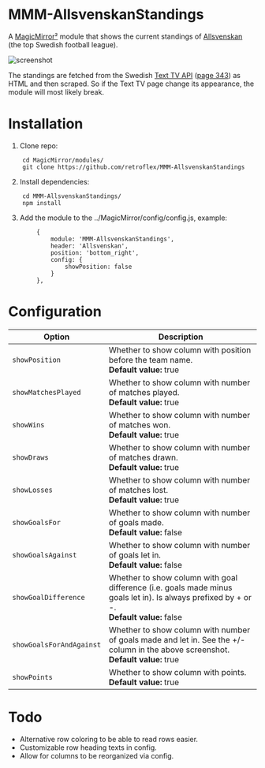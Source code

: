 # MMM-AllsvenskanStandings
A [MagicMirror²](https://github.com/MichMich/MagicMirror) module that shows the current standings of [Allsvenskan](https://www.allsvenskan.se) (the top Swedish football league).

![screenshot](https://user-images.githubusercontent.com/25268023/56037480-aaafba00-5d2f-11e9-9de5-576fcfc90877.png)

The standings are fetched from the Swedish [Text TV API](https://texttv.nu/blogg/texttv-api) ([page 343](https://www.svt.se/svttext/web/pages/343.html)) as HTML and then scraped. So if the Text TV page change its appearance, the module will most likely break.

# Installation
1. Clone repo:
```
	cd MagicMirror/modules/
	git clone https://github.com/retroflex/MMM-AllsvenskanStandings
```
2. Install dependencies:
```
	cd MMM-AllsvenskanStandings/
	npm install
```
3. Add the module to the ../MagicMirror/config/config.js, example:
```
		{
			module: 'MMM-AllsvenskanStandings',
			header: 'Allsvenskan',
			position: 'bottom_right',
			config: {
				showPosition: false
			}
		},
```
# Configuration
| Option                   | Description
| -------------------------| -----------
| `showPosition`           | Whether to show column with position before the team name.<br />**Default value:** true
| `showMatchesPlayed`      | Whether to show column with number of matches played.<br />**Default value:** true
| `showWins`               | Whether to show column with number of matches won.<br />**Default value:** true
| `showDraws`              | Whether to show column with number of matches drawn.<br />**Default value:** true
| `showLosses`             | Whether to show column with number of matches lost.<br />**Default value:** true
| `showGoalsFor`           | Whether to show column with number of goals made.<br />**Default value:** false
| `showGoalsAgainst`       | Whether to show column with number of goals let in.<br />**Default value:** false
| `showGoalDifference`     | Whether to show column with goal difference (i.e. goals made minus goals let in). Is always prefixed by + or -.<br />**Default value:** false
| `showGoalsForAndAgainst` | Whether to show column with number of goals made and let in. See the +/- column in the above screenshot.<br />**Default value:** true
| `showPoints`             | Whether to show column with points.<br />**Default value:** true

# Todo
* Alternative row coloring to be able to read rows easier.
* Customizable row heading texts in config.
* Allow for columns to be reorganized via config.
